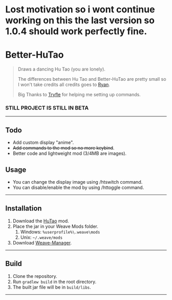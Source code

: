 # Lost motivation so i wont continue working on this the last version so 1.0.4 should work perfectly fine.


# Better-HuTao
> Draws a dancing Hu Tao (you are lonely).
> 
> The differences between Hu Tao and Better-HuTao are pretty small so I won't take credits all credits goes to [Ryan](https://github.com/Ultramicroscope/HuTao).
> 
> Big Thanks to [Tryfle](https://github.com/Tryflle) for helping me setting up commands.
 
### STILL PROJECT IS STILL IN BETA

---
## Todo
- Add custom display "anime".
- ~~Add commands to the mod so no more keybind~~.
- Better code and lightweight mod (3/4MB are images).


## Usage
- You can change the display image using /htswitch command.
- You can disable/enable the mod by using /httoggle command.

---

## Installation
1. Download the [HuTao](https://github.com/cranci1/Better-HuTao/releases) mod.
2. Place the jar in your Weave Mods folder.
    1. Windows: `%userprofile%\.weave\mods`
    2. Unix: `~/.weave/mods`
3. Download [Weave-Manager](https://github.com/exejar/Weave-Manager/releases).

---

## Build
1. Clone the repository.
2. Run `gradlew build` in the root directory.
3. The built jar file will be in `build/libs`.

---
